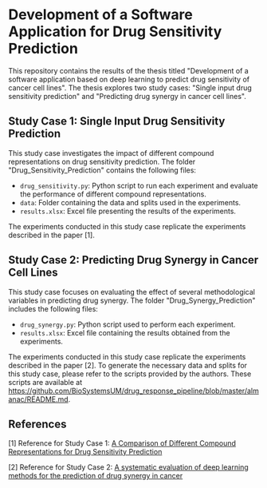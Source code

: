 # Development of a Software Application for Drug Sensitivity Prediction

This repository contains the results of the thesis titled "Development of a software application based on deep learning to predict drug sensitivity of cancer cell lines". The thesis explores two study cases: "Single input drug sensitivity prediction" and "Predicting drug synergy in cancer cell lines".

## Study Case 1: Single Input Drug Sensitivity Prediction

This study case investigates the impact of different compound representations on drug sensitivity prediction. The folder "Drug_Sensitivity_Prediction" contains the following files:

- `drug_sensitivity.py`: Python script to run each experiment and evaluate the performance of different compound representations.
- `data`: Folder containing the data and splits used in the experiments.
- `results.xlsx`: Excel file presenting the results of the experiments.

The experiments conducted in this study case replicate the experiments described in the paper [1].

## Study Case 2: Predicting Drug Synergy in Cancer Cell Lines

This study case focuses on evaluating the effect of several methodological variables in predicting drug synergy. The folder "Drug_Synergy_Prediction" includes the following files:

- `drug_synergy.py`: Python script used to perform each experiment.
- `results.xlsx`: Excel file containing the results obtained from the experiments.

The experiments conducted in this study case replicate the experiments described in the paper [2]. To generate the necessary data and splits for this study case, please refer to the scripts provided by the authors. These scripts are available at https://github.com/BioSystemsUM/drug_response_pipeline/blob/master/almanac/README.md.

## References

[1] Reference for Study Case 1: [A Comparison of Different Compound Representations for Drug Sensitivity Prediction](https://link.springer.com/chapter/10.1007/978-3-030-86258-9_15)

[2] Reference for Study Case 2: [A systematic evaluation of deep learning methods for the prediction of drug synergy in cancer](https://journals.plos.org/ploscompbiol/article?id=10.1371/journal.pcbi.1010200)
